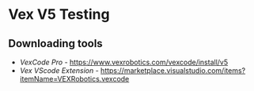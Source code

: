 # Vex V5 Testing

## Downloading tools
* *VexCode Pro* - https://www.vexrobotics.com/vexcode/install/v5
* *Vex VScode Extension* - https://marketplace.visualstudio.com/items?itemName=VEXRobotics.vexcode